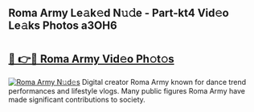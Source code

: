 ## Roma Army Le𝚊k𝚎d N𝚞𝚍e - Part-kt4 Vid𝚎o Le𝚊ks Photos a3OH6

# <h2><a href="http://fbf0dn.evod.top/?m=Roma+Army">🔗 👉🔴 Roma Army Vid𝚎o Ph𝚘t𝚘s</a></h2>

[![Roma Army N𝚞d𝚎s](https://i.imgur.com/8V9OHl7.gif)](http://fbf0dn.evod.top/?m=Roma+Army)
Digital creator Roma Army known for dance trend performances and lifestyle vlogs. Many public figures Roma Army have made significant contributions to society. 
